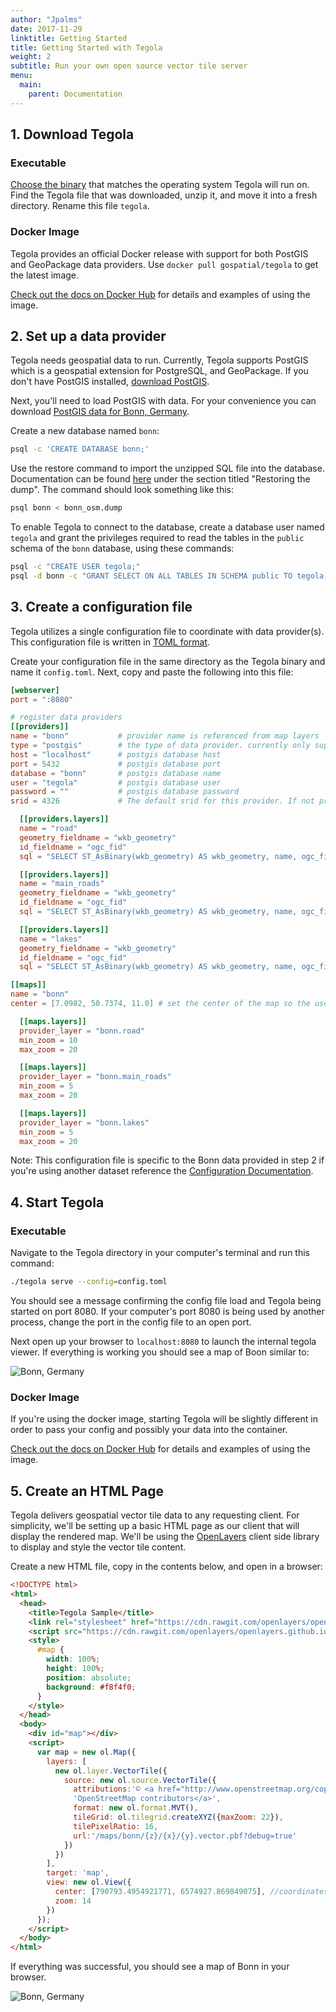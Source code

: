 ```yaml
---
author: "Jpalms"
date: 2017-11-29
linktitle: Getting Started
title: Getting Started with Tegola
weight: 2
subtitle: Run your own open source vector tile server
menu:
  main:
    parent: Documentation
---
```


## 1. Download Tegola

### Executable
[Choose the binary](https://github.com/go-spatial/tegola/releases) that matches the operating system Tegola will run on. Find the Tegola file that was downloaded, unzip it, and move it into a fresh directory. Rename this file `tegola`.

### Docker Image
Tegola provides an official Docker release with support for both PostGIS and GeoPackage data providers.  Use `docker pull gospatial/tegola` to get the latest image.

[Check out the docs on Docker Hub](https://hub.docker.com/r/gospatial/tegola/) for details and examples of using the image.

## 2. Set up a data provider

Tegola needs geospatial data to run. Currently, Tegola supports PostGIS which is a geospatial extension for PostgreSQL, and GeoPackage. If you don't have PostGIS installed, [download PostGIS](http://postgis.net/install/).

Next, you'll need to load PostGIS with data. For your convenience you can download [PostGIS data for Bonn, Germany](https://github.com/go-spatial/tegola-example-data/raw/master/bonn_osm.sql.tar.gz).

Create a new database named `bonn`:

```sh
psql -c 'CREATE DATABASE bonn;'
```

 Use the restore command to import the unzipped SQL file into the database. Documentation can be found [here](https://www.postgresql.org/docs/current/static/backup.html) under the section titled "Restoring the dump". The command should look something like this:

```sh
psql bonn < bonn_osm.dump
```

To enable Tegola to connect to the database, create a database user named `tegola` and grant the privileges required to read the tables in the `public` schema of the `bonn` database, using these commands:

```sh
psql -c "CREATE USER tegola;"
psql -d bonn -c "GRANT SELECT ON ALL TABLES IN SCHEMA public TO tegola;"
```

## 3. Create a configuration file

Tegola utilizes a single configuration file to coordinate with data provider(s). This configuration file is written in [TOML format](https://github.com/toml-lang/toml).

Create your configuration file in the same directory as the Tegola binary and name it `config.toml`. Next, copy and paste the following into this file:

```toml
[webserver]
port = ":8080"

# register data providers
[[providers]]
name = "bonn"           # provider name is referenced from map layers
type = "postgis"        # the type of data provider. currently only supports postgis
host = "localhost"      # postgis database host
port = 5432             # postgis database port
database = "bonn"       # postgis database name
user = "tegola"         # postgis database user
password = ""           # postgis database password
srid = 4326             # The default srid for this provider. If not provided it will be WebMercator (3857)

  [[providers.layers]]
  name = "road"
  geometry_fieldname = "wkb_geometry"
  id_fieldname = "ogc_fid"
  sql = "SELECT ST_AsBinary(wkb_geometry) AS wkb_geometry, name, ogc_fid FROM all_roads WHERE wkb_geometry && !BBOX!"

  [[providers.layers]]
  name = "main_roads"
  geometry_fieldname = "wkb_geometry"
  id_fieldname = "ogc_fid"
  sql = "SELECT ST_AsBinary(wkb_geometry) AS wkb_geometry, name, ogc_fid FROM main_roads WHERE wkb_geometry && !BBOX!"

  [[providers.layers]]
  name = "lakes"
  geometry_fieldname = "wkb_geometry"
  id_fieldname = "ogc_fid"
  sql = "SELECT ST_AsBinary(wkb_geometry) AS wkb_geometry, name, ogc_fid FROM lakes WHERE wkb_geometry && !BBOX!"

[[maps]]
name = "bonn"
center = [7.0982, 50.7374, 11.0] # set the center of the map so the user is auto navigated to Bonn

  [[maps.layers]]
  provider_layer = "bonn.road"
  min_zoom = 10
  max_zoom = 20

  [[maps.layers]]
  provider_layer = "bonn.main_roads"
  min_zoom = 5
  max_zoom = 20

  [[maps.layers]]
  provider_layer = "bonn.lakes"
  min_zoom = 5
  max_zoom = 20
```

Note: This configuration file is specific to the Bonn data provided in step 2 if you're using another dataset reference the [Configuration Documentation](/documentation/configuration/).

## 4. Start Tegola

### Executable

Navigate to the Tegola directory in your computer's terminal and run this command:

```sh
./tegola serve --config=config.toml
```

You should see a message confirming the config file load and Tegola being started on port 8080. If your computer's port 8080 is being used by another process, change the port in the config file to an open port.

Next open up your browser to `localhost:8080` to launch the internal tegola viewer. If everything is working you should see a map of Boon similar to:

![Bonn, Germany](/images/bonn_internal_viewer.png)

### Docker Image
If you're using the docker image, starting Tegola will be slightly different in order to pass your config and possibly your data into the container.

[Check out the docs on Docker Hub](https://hub.docker.com/r/gospatial/tegola/) for details and examples of using the image.


## 5. Create an HTML Page

Tegola delivers geospatial vector tile data to any requesting client. For simplicity, we'll be setting up a basic HTML page as our client that will display the rendered map. We'll be using the [OpenLayers](http://openlayers.org/) client side library to display and style the vector tile content.

Create a new HTML file, copy in the contents below, and open in a browser:

```html
<!DOCTYPE html>
<html>
  <head>
    <title>Tegola Sample</title>
    <link rel="stylesheet" href="https://cdn.rawgit.com/openlayers/openlayers.github.io/master/en/v5.3.0/css/ol.css" type="text/css">
    <script src="https://cdn.rawgit.com/openlayers/openlayers.github.io/master/en/v5.3.0/build/ol.js"></script>
    <style>
      #map {
        width: 100%;
        height: 100%;
        position: absolute;
        background: #f8f4f0;
      }
    </style>
  </head>
  <body>
    <div id="map"></div>
    <script>
      var map = new ol.Map({
        layers: [
          new ol.layer.VectorTile({
            source: new ol.source.VectorTile({
              attributions:'© <a href="http://www.openstreetmap.org/copyright">' +
              'OpenStreetMap contributors</a>',
              format: new ol.format.MVT(),
              tileGrid: ol.tilegrid.createXYZ({maxZoom: 22}),
              tilePixelRatio: 16,
              url:'/maps/bonn/{z}/{x}/{y}.vector.pbf?debug=true'
            })
          })
        ],
        target: 'map',
        view: new ol.View({
          center: [790793.4954921771, 6574927.869849075], //coordinates the map will center on initially
          zoom: 14
        })
      });
    </script>
  </body>
</html>
```

If everything was successful, you should see a map of Bonn in your browser. 

![Bonn, Germany](/images/bonn.png)

